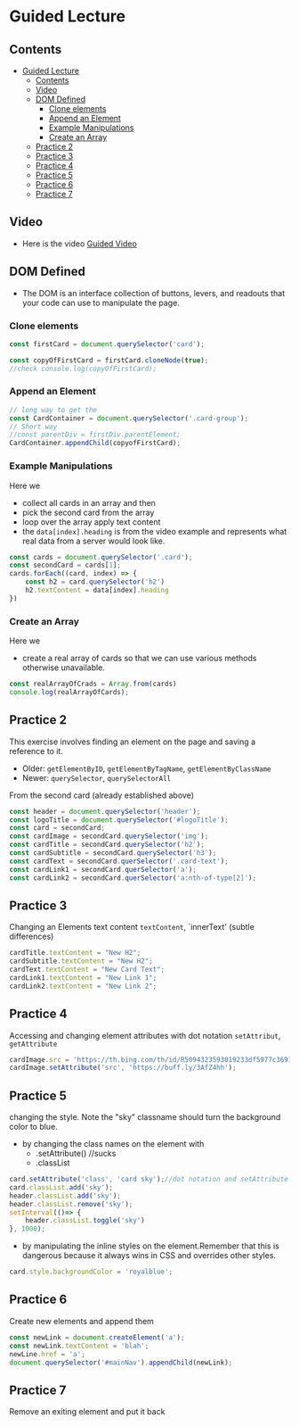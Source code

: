 # Guided Lecture

## Contents

- [Guided Lecture](#guided-lecture)
  - [Contents](#contents)
  - [Video](#video)
  - [DOM Defined](#dom-defined)
    - [Clone elements](#clone-elements)
    - [Append an Element](#append-an-element)
    - [Example Manipulations](#example-manipulations)
    - [Create an Array](#create-an-array)
  - [Practice 2](#practice-2)
  - [Practice 3](#practice-3)
  - [Practice 4](#practice-4)
  - [Practice 5](#practice-5)
  - [Practice 6](#practice-6)
  - [Practice 7](#practice-7)

## Video

- Here is the video [Guided Video](https://www.youtube.com/watch?v=XydfZvsoOJw&t=7s)

## DOM Defined

- The DOM is an interface collection of buttons, levers, and readouts that your code can use to manipulate the page.
  
### Clone elements

```javascript
const firstCard = document.querySelector('card');

const copyOfFirstCard = firstCard.cloneNode(true);
//check console.log(copyOfFirstCard);
```

### Append an Element

```javascript
// long way to get the 
const CardContainer = document.querySelector('.card-group');
// Short way
//const parentDiv = firstDiv.parentElement;
CardContainer.appendChild(copyofFirstCard);
```

### Example Manipulations

Here we

- collect all cards in an array and then
- pick the second card from the array
- loop over the array apply text content
- the `data[index].heading` is from the video example and represents what real data from a server would look like.

```javascript
const cards = document.querySelector('.card');
const secondCard = cards[1];
cards.forEach((card, index) => {
    const h2 = card.querySelector('h2')
    h2.textContent = data[index].heading
})
```

### Create an Array

Here we

- create a real array of cards so that we can use various methods otherwise unavailable.

```javascript
const realArrayOfCrads = Array.from(cards)
console.log(realArrayOfCards);
```

## Practice 2

This exercise involves finding an element on the page and saving a reference to it.

- Older: `getElementByID`, `getElementByTagName`, `getElementByClassName`
- Newer: `querySelector`, `querySelectorAll`

From the second card (already established above)

```JavaScript
const header = document.querySelector('header');
const logoTitle = document.querySelector('#logoTitle');
const card = secondCard;
const cardImage = secondCard.querySelector('img');
const cardTitle = secondCard.querySelector('h2');
const cardSubtitle = secondCard.querySelector('h3');
const cardText = secondCard.querSelector('.card-text');
const cardLink1 = secondCard.querSelector('a');
const cardLink2 = secondCard.querSelector('a:nth-of-type[2]');
```

## Practice 3

Changing an Elements text content `textContent`, `innerText' (subtle differences)

```JavaScript
cardTitle.textContent = "New H2";
cardSubtitle.textContent = "New H2";
cardText.textContent = "New Card Text";
cardLink1.textContent = "New Link 1";
cardLink2.textContent = "New Link 2";
```

## Practice 4

Accessing and changing element attributes with dot notation `setAttribut`, `getAttribute`

```JavaScript
cardImage.src = 'https://th.bing.com/th/id/R5094323593019233df5977c369103a19?rik=hTA2HPudUs5n%2fw&pid=ImgRaw'
cardImage.setAttribute('src', 'https://buff.ly/3AfZ4hh');
```

## Practice 5

changing the style. Note the "sky" classname should turn the background color to blue.

- by changing the class names on the element with 
  - .setAttribute() //sucks
  - .classList

```JavaScript
card.setAttribute('class', 'card sky');//dot notation and setAttribute sucks. Instead use .classList
card.classList.add('sky');
header.classList.add('sky');
header.classList.remove('sky');
setInterval(()=> {
    header.classList.toggle('sky')
}, 1000);
```

- by manipulating the inline styles on the element.Remember that this is dangerous because it always wins in CSS and overrides other styles. 

```JavaScript
card.style.backgroundColor = 'royalblue';
```

## Practice 6

Create new elements and append them

```JavaScript
const newLink = document.createElement('a');
const newLink.textContent = 'blah';
newLine.href = 'a';
document.querySelector('#mainNav').appendChild(newLink);
```

## Practice 7

Remove an exiting element and put it back

```JavaScript
```
